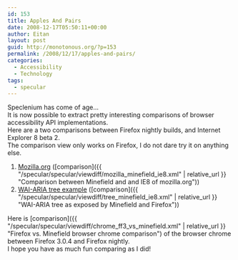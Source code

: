 ```yaml
---
id: 153
title: Apples And Pairs
date: 2008-12-17T05:50:11+00:00
author: Eitan
layout: post
guid: http://monotonous.org/?p=153
permalink: /2008/12/17/apples-and-pairs/
categories:
  - Accessibility
  - Technology
tags:
  - specular
---
```

Speclenium has come of age&#8230;  
It is now possible to extract pretty interesting comparisons of browser accessibility API implementations.  
Here are a two comparisons between Firefox nightly builds, and Internet Explorer 8 beta 2.  
The comparison view only works on Firefox, I do not dare try it on anything else.

  1. [Mozilla.org](http://www.mozilla.org "The mozilla.org web site") ([comparison]({{ "/specular/specular/viewdiff/mozilla_minefield_ie8.xml" | relative_url }} "Comparison between Minefield and and IE8 of mozilla.org"))
  2. [WAI-ARIA tree example](http://codetalks.org/source/widgets/tree/tree.html "WAI-ARIA tree example") ([comparison]({{ "/specular/specular/viewdiff/tree_minefield_ie8.xml" | relative_url }} "WAI-ARIA tree as exposed by Minefield and Firefox"))

Here is [comparison]({{ "/specular/specular/viewdiff/chrome_ff3_vs_minefield.xml" | relative_url }} "Firefox vs. Minefield browser chrome comparison") of the browser chrome between Firefox 3.0.4 and Firefox nightly.  
I hope you have as much fun comparing as I did!